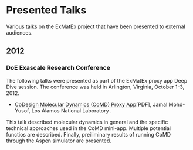 Presented Talks
===============

Various talks on the ExMatEx project that have been presented to external audiences.

2012
----

### DoE Exascale Research Conference ###

The following talks were presented as part of the ExMatEx proxy app Deep Dive session. The
conference was held in Arlington, Virginia, October 1-3, 2012.

* [CoDesign Molecular Dynamics (CoMD) Proxy App](https://github.com/downloads/exmatex/presented-talks/Cloud+X.pdf)[PDF], 
Jamal Mohd-Yusof,  Los Alamos National Laboratory .

 This talk described molecular dynamics in general and the specific technical approaches used in the CoMD mini-app.
 Multiple potential functios are described. Finally, preiliminary results of running CoMD through
 the Aspen simulator are presented.


